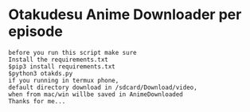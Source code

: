 # Otakudesu Anime Downloader per episode
```
before you run this script make sure
Install the requirements.txt
$pip3 install requirements.txt
$python3 otakds.py
if you running in termux phone,
default directory download in /sdcard/Download/video,
when from mac/win willbe saved in AnimeDownloaded
Thanks for me... 
```
